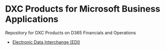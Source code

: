 # DXC Products for Microsoft Business Applications
Repository for DXC Products on D365 Financials and Operations

- [Electronic Data Interchange (EDI)](https://github.com/DXCANZProduct/ICOND365/tree/master/EDI/Introduction.md)
